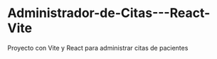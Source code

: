 # Administrador-de-Citas---React-Vite
Proyecto con Vite y React para administrar citas de pacientes
